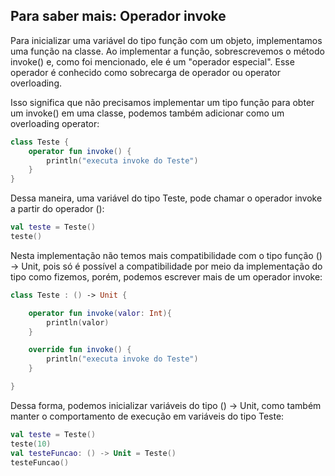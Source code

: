 ## Para saber mais: Operador invoke

Para inicializar uma variável do tipo função com um objeto, implementamos uma função na classe. Ao implementar a função, sobrescrevemos o método invoke() e, como foi mencionado, ele é um "operador especial". Esse operador é conhecido como sobrecarga de operador ou operator overloading.

Isso significa que não precisamos implementar um tipo função para obter um invoke() em uma classe, podemos também adicionar como um overloading operator:

```kotlin
class Teste {
    operator fun invoke() {
        println("executa invoke do Teste")
    }
}
```

Dessa maneira, uma variável do tipo Teste, pode chamar o operador invoke a partir do operador ():

```kotlin
val teste = Teste()
teste()
```

Nesta implementação não temos mais compatibilidade com o tipo função () -> Unit, pois só é possível a compatibilidade por meio da implementação do tipo como fizemos, porém, podemos escrever mais de um operador invoke:

```kotlin
class Teste : () -> Unit {

    operator fun invoke(valor: Int){
        println(valor)
    }

    override fun invoke() {
        println("executa invoke do Teste")
    }

}
```

Dessa forma, podemos inicializar variáveis do tipo () -> Unit, como também manter o comportamento de execução em variáveis do tipo Teste:

```kotlin
val teste = Teste()
teste(10)
val testeFuncao: () -> Unit = Teste()
testeFuncao()
```
